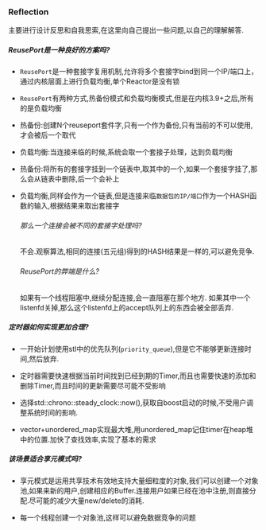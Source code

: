 ### Reflection

主要进行设计反思和自我思索,在这里向自己提出一些问题,以自己的理解解答.

##### ReusePort是一种良好的方案吗?

- `ReusePort`是一种套接字复用机制,允许将多个套接字bind到同一个IP/端口上，通过内核层面上进行负载均衡,单个Reactor是没有锁

- `ReusePort`有两种方式,热备份模式和负载均衡模式,但是在内核3.9+之后,所有的是负载均衡

- 热备份:创建N个reuseport套件字,只有一个作为备份,只有当前的不可以使用,才会被后一个取代

- 负载均衡:当连接来临的时候,系统会取一个套接子处理，达到负载均衡

- 热备份:将所有的套接字挂到一个链表中,取其中的一个,如果一个套接字挂了,那么会从链表中删除,后一个会补上

- 负载均衡,同样会作为一个链表,但是连接来临`数据包的IP/端口`作为一个HASH函数的输入,根据结果来取出套接字

  ###### 那么一个连接会被不同的套接字处理吗?

  不会.观察算法,相同的连接(五元组)得到的HASH结果是一样的,可以避免竞争.

  ###### ReusePort的弊端是什么?

  如果有一个线程阻塞中,继续分配连接,会一直阻塞在那个地方. 如果其中一个listenfd关掉,那么这个listenfd上的accept队列上的东西会被全部丢弃.

##### 定时器如何实现更加合理?

- 一开始计划使用stl中的优先队列(`priority_queue`),但是它不能够更新连接时间,然后放弃.

- 定时器需要快速根据当前时间找到已经到期的Timer,而且也需要快速的添加和删除Timer,而且时间的更新需要尽可能不受影响

- 选择std::chrono::steady_clock::now(),获取自boost启动的时候,不受用户调整系统时间的影响.

- vector+unordered_map实现最大堆,用unordered_map记住timer在heap堆中的位置.加快了查找效率,实现了基本的需求

  

##### 该场景适合享元模式吗?

- 享元模式是运用共享技术有效地支持大量细粒度的对象,我们可以创建一个对象池,如果来新的用户,创建相应的Buffer.连接用户如果已经在池中注册,则直接分配.尽可能的减少大量new/delete的消耗.

- 每一个线程创建一个对象池,这样可以避免数据竞争的问题

  



































